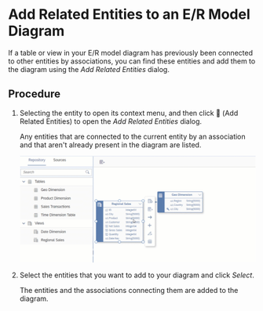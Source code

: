 <!-- loiobbde0a7a23ef4c87afd1cc59cdefd33c -->

<link rel="stylesheet" type="text/css" href="css/sap-icons.css"/>

# Add Related Entities to an E/R Model Diagram

If a table or view in your E/R model diagram has previously been connected to other entities by associations, you can find these entities and add them to the diagram using the *Add Related Entities* dialog.



<a name="loiobbde0a7a23ef4c87afd1cc59cdefd33c__steps_gzm_1vd_jsb"/>

## Procedure

1.  Selecting the entity to open its context menu, and then click <span class="FPA-icons-V3"></span> \(Add Related Entities\) to open the *Add Related Entities* dialog.

    Any entities that are connected to the current entity by an association and that aren't already present in the diagram are listed.

    ![](images/Add_Related_Entities_4f739dc.gif)

2.  Select the entities that you want to add to your diagram and click *Select*.

    The entities and the associations connecting them are added to the diagram.


